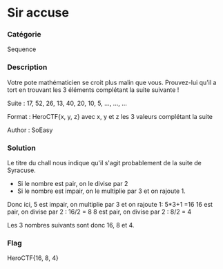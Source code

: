 # Sir accuse

### Catégorie

Sequence

### Description

Votre pote mathématicien se croit plus malin que vous. Prouvez-lui qu'il a tort en trouvant les 3 éléments complétant la suite suivante !

Suite : 17, 52, 26, 13, 40, 20, 10, 5, ..., ..., ...

Format : HeroCTF{x, y, z} avec x, y et z les 3 valeurs complétant la suite

Author : SoEasy

### Solution

Le titre du chall nous indique qu'il s'agit probablement de la suite de Syracuse.
 - Si le nombre est pair, on le divise par 2
 - Si le nombre est impair, on le multiplie par 3 et on rajoute 1.

Donc ici, 5 est impair, on multiplie par 3 et on rajoute 1: 5*3+1 =16
16 est pair, on divise par 2 : 16/2 = 8
8 est pair, on divise par 2 : 8/2 = 4

Les 3 nombres suivants sont donc 16, 8 et 4.


### Flag

HeroCTF{16, 8, 4}

